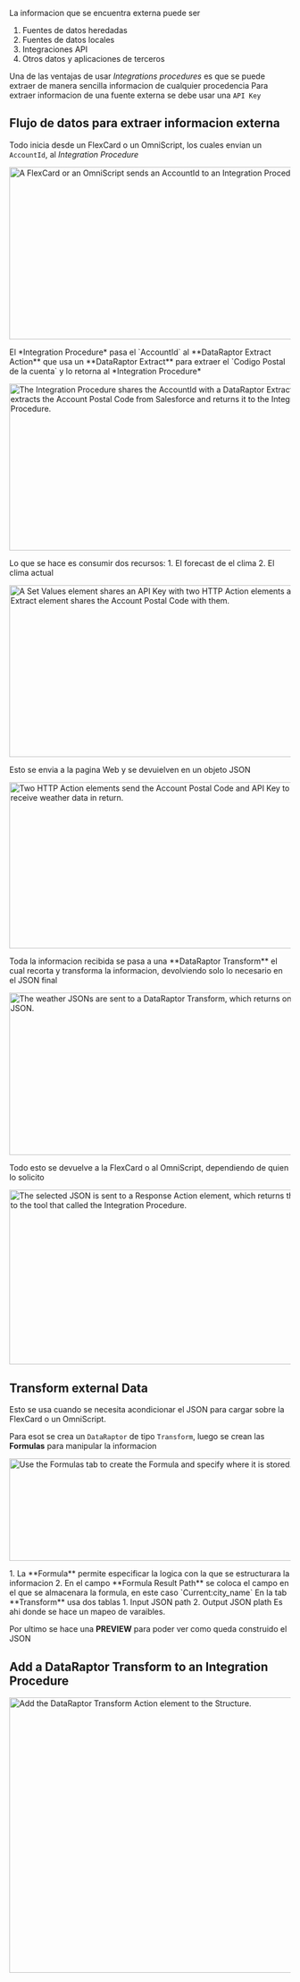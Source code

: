  La informacion que se encuentra externa puede ser

1. Fuentes de datos heredadas  
2. Fuentes de datos locales  
3. Integraciones API  
4. Otros datos y aplicaciones de terceros

Una de las ventajas de usar *Integrations procedures* es que se puede extraer de manera sencilla informacion de cualquier procedencia
Para extraer informacion de una fuente externa se debe usar una `API Key` 

## Flujo de datos para extraer informacion externa

Todo inicia desde un FlexCard o un OmniScript, los cuales envian un `AccountId`, al *Integration Procedure*
<p><img src="https://res.cloudinary.com/hy4kyit2a/f_auto,fl_lossy,q_70/learn/modules/omnistudio-data-tools-and-external-data/extract-external-data-with-an-integration-procedure/images/47ec63398c8e058e5aebcfef4ba33e3d_d-3-e-8-ec-11-6-e-52-40-e-7-9-cca-709-d-57434-a-76.png" class="image image-block" alt="A FlexCard or an OmniScript sends an AccountId to an Integration Procedure." width="615.4979407466243" height="307.69793139581384"></p>
El *Integration Procedure* pasa el `AccountId` al **DataRaptor Extract Action** que usa un **DataRaptor Extract** para extraer el `Codigo Postal de la cuenta` y lo retorna al *Integration Procedure*
<p><img src="https://res.cloudinary.com/hy4kyit2a/f_auto,fl_lossy,q_70/learn/modules/omnistudio-data-tools-and-external-data/extract-external-data-with-an-integration-procedure/images/7ea82970d76a56633d8b7d9f668f9d8a_4-c-1-cc-88-c-c-2-d-7-48-ab-ba-9-d-5-efed-27-d-9-ada.png" class="image image-block" alt="The Integration Procedure shares the AccountId with a DataRaptor Extract that extracts the Account Postal Code from Salesforce and returns it to the Integration Procedure." width="594.5" height="298.7643092598143"></p>
Lo que se hace es consumir dos recursos:
1. El forecast de el clima
2. El clima actual
<p><img src="https://res.cloudinary.com/hy4kyit2a/f_auto,fl_lossy,q_70/learn/modules/omnistudio-data-tools-and-external-data/extract-external-data-with-an-integration-procedure/images/46c06d109517f9c0e2e57ddd62d0f3c2_7284-e-02-f-89-cc-4343-8982-91481533-f-0-f-4.png" class="image image-block" alt="A Set Values element shares an API Key with two HTTP Action elements and the DataRaptor Extract element shares the Account Postal Code with them." width="659.8571449016107" height="306.87647739274786"></p>
Esto se envia a la pagina Web y se devuielven en un objeto JSON
<p><img src="https://res.cloudinary.com/hy4kyit2a/f_auto,fl_lossy,q_70/learn/modules/omnistudio-data-tools-and-external-data/extract-external-data-with-an-integration-procedure/images/9a1ddf272a7ab0e048149442f5bd190a_b-54-cc-317-1-b-1-f-4-c-0-c-97-f-0-85-f-37-e-63-b-680.png" class="image image-block" alt="Two HTTP Action elements send the Account Postal Code and API Key to Weatherbit.io and receive weather data in return." width="629.9553466509989" height="296.9999999999998"></p>
Toda la informacion recibida se pasa a una **DataRaptor Transform** el cual recorta y transforma la informacion, devolviendo solo lo necesario en el JSON final

<p><img src="https://res.cloudinary.com/hy4kyit2a/f_auto,fl_lossy,q_70/learn/modules/omnistudio-data-tools-and-external-data/extract-external-data-with-an-integration-procedure/images/fd3fe7c595420a7a90c1dad11aba3d8c_0580-dfc-3-075-d-4-f-91-9-e-33-afe-23-e-4392-d-0.png" class="image image-block" alt="The weather JSONs are sent to a DataRaptor Transform, which returns only a selected JSON." width="623.9999999999999" height="290.1004502789039"></p>

Todo esto se devuelve a la FlexCard o al OmniScript, dependiendo de quien lo solicito
<p><img src="https://res.cloudinary.com/hy4kyit2a/f_auto,fl_lossy,q_70/learn/modules/omnistudio-data-tools-and-external-data/extract-external-data-with-an-integration-procedure/images/028e22d092d36cc38d64a74c3a0503c3_b-80-ffbe-7-923-f-43-d-9-8-c-28-ef-6-ffab-7183-c.png" class="image image-block" alt="The selected JSON is sent to a Response Action element, which returns the selected JSON to the tool that called the Integration Procedure." width="624" height="312"></p>

## Transform external Data
Esto se usa cuando se necesita acondicionar el JSON para cargar sobre la FlexCard o un OmniScript.

Para esot se crea un `DataRaptor` de tipo `Transform`, luego se crean las **Formulas** para manipular la informacion
<p><img src="https://res.cloudinary.com/hy4kyit2a/f_auto,fl_lossy,q_70/learn/modules/omnistudio-data-tools-and-external-data/transform-external-data/images/0a6c0c61dd7ebb89c054ac32daedfb19_8-f-10-e-4-ef-cbf-1-484-a-8991-2-c-560-dd-02629.png" class="image image-block" alt="Use the Formulas tab to create the Formula and specify where it is stored." width="624" height="183.32558624116368"></p>
1. La **Formula** permite especificar la logica con la que se estructurara la informacion
2. En el campo **Formula Result Path** se coloca el campo en el que se almacenara la formula, en este caso `Current:city_name`
En la tab **Transform** usa dos tablas
1. Input JSON path
2. Output JSON plath
Es ahi donde se hace un mapeo de varaibles.

Por ultimo se hace una **PREVIEW** para poder ver como queda construido el JSON


## Add a DataRaptor Transform to an Integration Procedure
<p><img src="https://res.cloudinary.com/hy4kyit2a/f_auto,fl_lossy,q_70/learn/modules/omnistudio-data-tools-and-external-data/transform-external-data/images/dbeb68c1bbd7921376856da0df39d528_48615-d-49-3-c-65-47-ed-b-710-b-6-ca-4-c-350-f-68.png" class="image image-block" alt="Add the DataRaptor Transform Action element to the Structure." width="526" height="491.9855479727018"></p>
